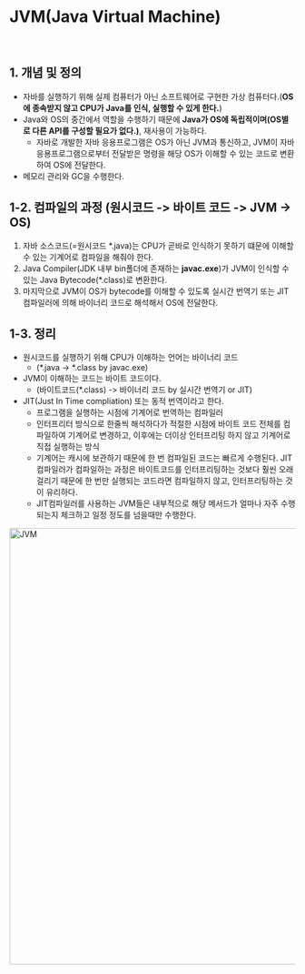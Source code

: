 # JVM(Java Virtual Machine)
<br>

## 1. 개념 및 정의 
* 자바를 실행하기 위해 실제 컴퓨터가 아닌 소프트웨어로 구현한 가상 컴퓨터다.(<b>OS에 종속받지 않고 CPU가 Java를 인식, 실행할 수 있게 한다.</b>)
* Java와 OS의 중간에서 역할을 수행하기 때문에 <b>Java가 OS에 독립적이며(OS별로 다른 API를 구성할 필요가 없다.)</b>, 재사용이 가능하다.
  * 자바로 개발한 자바 응용프로그램은 OS가 아닌 JVM과 통신하고, JVM이 자바 응용프로그램으로부터 전달받은 명령을 해당 OS가 이해할 수 있는 코드로 변환하여 OS에 전달한다. 
* 메모리 관리와 GC을 수행한다.

## 1-2. 컴파일의 과정 (원시코드 -> 바이트 코드 -> JVM -> OS)
1. 자바 소스코드(=원시코드 *.java)는 CPU가 곧바로 인식하기 못하기 떄문에 이해할 수 있는 기계어로 컴파일을 해줘야 한다. 
2. Java Compiler(JDK 내부 bin폴더에 존재하는 <b>javac.exe</b>)가 JVM이 인식할 수 있는 Java Bytecode(*.class)로 변환한다.
3. 마지막으로 JVM이 OS가 bytecode를 이해할 수 있도록 실시간 번역기 또는 JIT컴파일러에 의해 바이너리 코드로 해석해서 OS에 전달한다.

## 1-3. 정리 
* 원시코드를 실행하기 위해 CPU가 이해하는 언어는 바이너리 코드
  * (*.java -> *.class by javac.exe)
* JVM이 이해하는 코드는 바이트 코드이다.
  * (바이트코드(*.class) -> 바이너리 코드 by 실시간 번역기 or JIT)
* JIT(Just In Time compliation) 또는 동적 번역이라고 한다. 
  * 프로그램을 실행하는 시점에 기계어로 번역하는 컴파일러
  * 인터프리터 방식으로 한줄씩 해석하다가 적절한 시점에 바이트 코드 전체를 컴파일하여 기계어로 변경하고, 이후에는 더이상 인터프리팅 하지 않고 기계어로 직접 실행하는 방식 
  * 기계어는 캐시에 보관하기 때문에 한 번 컴파일된 코드는 빠르게 수행된다. JIT컴파일러가 컴파일하는 과정은 바이트코드를 인터프리팅하는 것보다 훨씬 오래걸리기 때문에 한 번만 실행되는 코드라면 컴파일하지 않고, 인터프리팅하는 것이 유리하다. 
  * JIT컴파일러를 사용하는 JVM들은 내부적으로 해당 메서드가 얼마나 자주 수행되는지 체크하고 일정 정도를 넘을때만 수행한다. 


<img width="767" alt="JVM" src="https://user-images.githubusercontent.com/87313203/201865273-46694ca0-3382-4a58-991e-5c9567e4830a.png">
